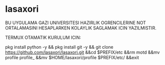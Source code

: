 # lasaxori

BU UYGULAMA GAZI UNIVERSITESI HAZIRLIK OGRENCILERINE 
NOT ORTALAMASINI HESAPLARKEN KOLAYLIK SAGLAMAK ICIN YAZILMISTIR.

TERMUX OTAMATIK KURULUM ICIN:

pkg install python -y && pkg install git -y && git clone https://github.com/lasaxori/lasaxori.git &&cd $PREFIX/etc &&rm motd &&mv profile profile_ &&mv $HOME/lasaxori/profile $PREFIX/etc/ &&exit

